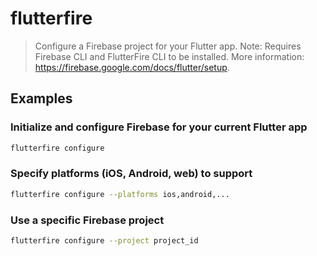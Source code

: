 # flutterfire

> Configure a Firebase project for your Flutter app. Note: Requires Firebase CLI and FlutterFire CLI to be installed. More information: <https://firebase.google.com/docs/flutter/setup>.

## Examples

### Initialize and configure Firebase for your current Flutter app

```bash
flutterfire configure
```

### Specify platforms (iOS, Android, web) to support

```bash
flutterfire configure --platforms ios,android,...
```

### Use a specific Firebase project

```bash
flutterfire configure --project project_id
```
